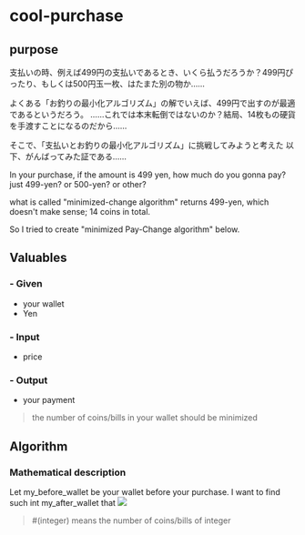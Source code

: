 # cool-purchase

## purpose
支払いの時、例えば499円の支払いであるとき、いくら払うだろうか？499円ぴったり、もしくは500円玉一枚、はたまた別の物か……

よくある「お釣りの最小化アルゴリズム」の解でいえば、499円で出すのが最適であるというだろう。
……これでは本末転倒ではないのか？結局、14枚もの硬貨を手渡すことになるのだから……

そこで、「支払いとお釣りの最小化アルゴリズム」に挑戦してみようと考えた
以下、がんばってみた証である……

In your purchase, if the amount is 499 yen, how much do you gonna pay?
just 499-yen? or 500-yen? or other?

what is called "minimized-change algorithm" returns 499-yen, which doesn't make sense; 14 coins in total.

So I tried to create "minimized Pay-Change algorithm" below.

## Valuables

### - Given
- your wallet
- Yen

### - Input
- price

### - Output
- your payment

> the number of coins/bills in your wallet should be minimized

## Algorithm

### Mathematical description
Let my_before_wallet be your wallet before your purchase.
I want to find such int my_after_wallet that
<img src="https://latex.codecogs.com/gif.latex?my_after_wallet = min{#(p) :my_before_wallet >= p and p <= price}"/>

> #(integer) means the number of coins/bills of integer

